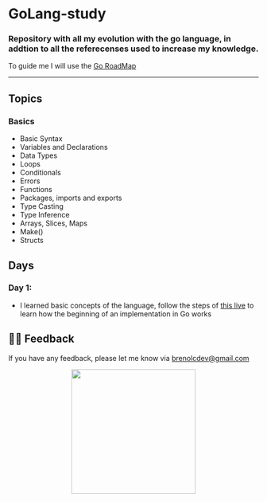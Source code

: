 # GoLang-study
### Repository with all my evolution with the go language, in addtion to all the referecenses used to increase my knowledge.

To guide me I will use the [Go RoadMap](https://roadmap.sh/golang)

---
## Topics

### Basics
- Basic Syntax
- Variables and Declarations
- Data Types
- Loops
- Conditionals
- Errors
- Functions 
- Packages, imports and exports
- Type Casting
- Type Inference
- Arrays, Slices, Maps
- Make()
- Structs

## Days
### Day 1: 
- I learned basic concepts of the language, follow the steps of [this live](https://www.youtube.com/watch?v=rzDF3xkI5_w&ab_channel=FullCycle) to learn how the beginning of an implementation in Go works


## 👍🏾 Feedback

If you have any feedback, please let me know via brenolcdev@gmail.com

<p align="center">
  <img src="https://user-images.githubusercontent.com/61760048/164353961-e9206f96-b909-4424-8640-8fa24eb52679.png" width="250"/>
</p>
